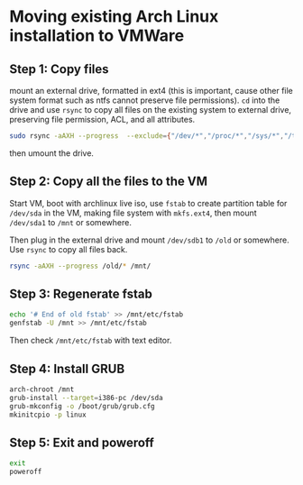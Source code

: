 # Moving existing Arch Linux installation to VMWare

## Step 1: Copy files

mount an external drive, formatted in ext4 (this is important, cause other file system format such as ntfs cannot preserve file permissions). `cd` into the drive and use `rsync` to copy all files on the existing system to external drive, preserving file permission, ACL, and all attributes.

```bash
sudo rsync -aAXH --progress  --exclude={"/dev/*","/proc/*","/sys/*","/tmp/*","/run/*","/mnt/*","/media/*","/lost+found"} / .
```

then umount the drive.

## Step 2: Copy all the files to the VM

Start VM, boot with archlinux live iso, use `fstab` to create partition table for `/dev/sda` in the VM, making file system with `mkfs.ext4`, then mount `/dev/sda1` to `/mnt` or somewhere. 

Then plug in the external drive and mount `/dev/sdb1` to `/old` or somewhere. Use `rsync` to copy all files back.

```bash
rsync -aAXH --progress /old/* /mnt/
```

## Step 3: Regenerate fstab

```bash
echo '# End of old fstab' >> /mnt/etc/fstab
genfstab -U /mnt >> /mnt/etc/fstab
```

Then check `/mnt/etc/fstab` with text editor.

## Step 4: Install GRUB

```bash
arch-chroot /mnt
grub-install --target=i386-pc /dev/sda
grub-mkconfig -o /boot/grub/grub.cfg
mkinitcpio -p linux
```

## Step 5: Exit and poweroff

```bash
exit
poweroff
```

